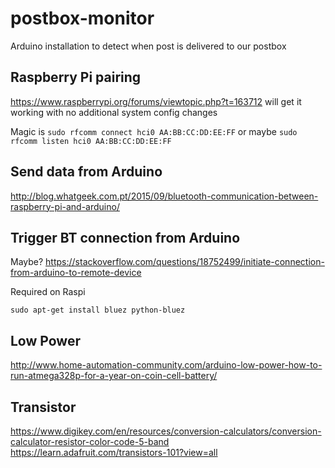 # postbox-monitor
Arduino installation to detect when post is delivered to our postbox

## Raspberry Pi pairing

https://www.raspberrypi.org/forums/viewtopic.php?t=163712 will get it working with no additional system config changes

Magic is `sudo rfcomm connect hci0 AA:BB:CC:DD:EE:FF`
or maybe `sudo rfcomm listen hci0 AA:BB:CC:DD:EE:FF`


## Send data from Arduino

http://blog.whatgeek.com.pt/2015/09/bluetooth-communication-between-raspberry-pi-and-arduino/

## Trigger BT connection from Arduino
Maybe?
https://stackoverflow.com/questions/18752499/initiate-connection-from-arduino-to-remote-device


Required on Raspi

`sudo apt-get install bluez python-bluez`

## Low Power

http://www.home-automation-community.com/arduino-low-power-how-to-run-atmega328p-for-a-year-on-coin-cell-battery/

## Transistor

https://www.digikey.com/en/resources/conversion-calculators/conversion-calculator-resistor-color-code-5-band
https://learn.adafruit.com/transistors-101?view=all
